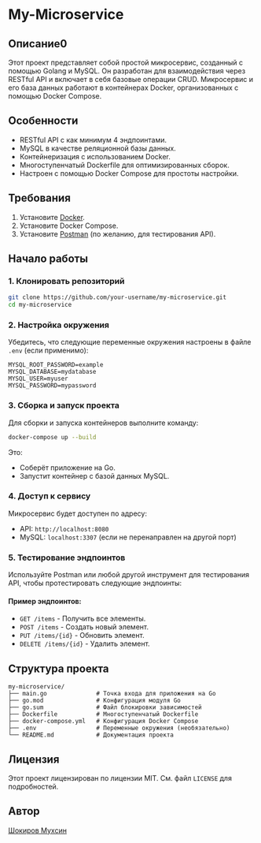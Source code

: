 # My-Microservice

## Описание0

Этот проект представляет собой простой микросервис, созданный с помощью Golang и MySQL. Он разработан для взаимодействия через RESTful API и включает в себя базовые операции CRUD. Микросервис и его база данных работают в контейнерах Docker, организованных с помощью Docker Compose.

## Особенности

- RESTful API с как минимум 4 эндпоинтами.
- MySQL в качестве реляционной базы данных.
- Контейнеризация с использованием Docker.
- Многоступенчатый Dockerfile для оптимизированных сборок.
- Настроен с помощью Docker Compose для простоты настройки.

## Требования

1. Установите [Docker](https://www.docker.com/).
2. Установите  Docker Compose.
3. Установите  [Postman](https://www.postman.com/) (по желанию, для тестирования API).

## Начало работы

### 1. Клонировать репозиторий

```bash
git clone https://github.com/your-username/my-microservice.git
cd my-microservice
```

### 2. Настройка окружения

Убедитесь, что следующие переменные окружения настроены в файле `.env` (если применимо):

```env
MYSQL_ROOT_PASSWORD=example
MYSQL_DATABASE=mydatabase
MYSQL_USER=myuser
MYSQL_PASSWORD=mypassword
```

### 3. Сборка и запуск проекта

Для сборки и запуска контейнеров выполните команду:

```bash
docker-compose up --build
```

Это:

- Соберёт приложение на Go.
- Запустит контейнер с базой данных MySQL.

### 4. Доступ к сервису

Микросервис будет доступен по адресу:

- API: `http://localhost:8080`
- MySQL: `localhost:3307` (если не перенаправлен на другой порт)

### 5. Тестирование эндпоинтов

Используйте Postman или любой другой инструмент для тестирования API, чтобы протестировать следующие эндпоинты:

#### Пример эндпоинтов:

- `GET /items` - Получить все элементы.
- `POST /items` - Создать новый элемент.
- `PUT /items/{id}` - Обновить элемент.
- `DELETE /items/{id}` - Удалить элемент.

## Структура проекта

```
my-microservice/
├── main.go              # Точка входа для приложения на Go
├── go.mod               # Конфигурация модуля Go
├── go.sum               # Файл блокировки зависимостей
├── Dockerfile           # Многоступенчатый Dockerfile
├── docker-compose.yml   # Конфигурация Docker Compose
├── .env                 # Переменные окружения (необязательно)
└── README.md            # Документация проекта
```

## Лицензия

Этот проект лицензирован по лицензии MIT. См. файл `LICENSE` для подробностей.

## Автор

[Шокиров Мухсин](https://github.com/muxsin)

